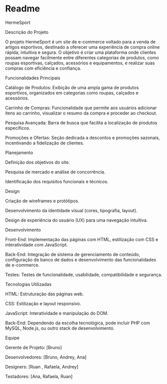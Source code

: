 # Readme

HermeSport

Descrição do Projeto

O projeto HermeSport é um site de e-commerce voltado para a venda de artigos esportivos, destinado a oferecer uma experiência de compra online rápida, intuitiva e segura. O objetivo é criar uma plataforma onde clientes possam navegar facilmente entre diferentes categorias de produtos, como roupas esportivas, calçados, acessórios e equipamentos, e realizar suas compras com eficiência e confiança.

Funcionalidades Principais

Catálogo de Produtos: Exibição de uma ampla gama de produtos esportivos, organizados em categorias como roupas, calçados e acessórios.

Carrinho de Compras: Funcionalidade que permite aos usuários adicionar itens ao carrinho, visualizar o resumo da compra e proceder ao checkout.

Pesquisa Avançada: Barra de busca que facilita a localização de produtos específicos.

Promoções e Ofertas: Seção dedicada a descontos e promoções sazonais, incentivando a fidelização de clientes.

Planejamento

Definição dos objetivos do site.

Pesquisa de mercado e análise de concorrência.

Identificação dos requisitos funcionais e técnicos.

Design

Criação de wireframes e protótipos.

Desenvolvimento da identidade visual (cores, tipografia, layout).

Design de experiência do usuário (UX) para uma navegação intuitiva.

Desenvolvimento

Front-End: Implementação das páginas com HTML, estilização com CSS e interatividade com JavaScript.

Back-End: Integração de sistema de gerenciamento de conteúdo, configuração de banco de dados e desenvolvimento das funcionalidades de e-commerce.

Testes: Testes de funcionalidade, usabilidade, compatibilidade e segurança.

Tecnologias Utilizadas

HTML: Estruturação das páginas web.

CSS: Estilização e layout responsivo.

JavaScript: Interatividade e manipulação do DOM.

Back-End: Dependendo da escolha tecnológica, pode incluir PHP com MySQL, Node.js, ou outro stack de desenvolvimento.

Equipe

Gerente de Projeto: [Bruno]

Desenvolvedores: [Bruno, Andrey, Ana]

Designers: [Ruan , Rafaela, Andrey]

Testadores: [Ana, Rafaela, Ruan]
